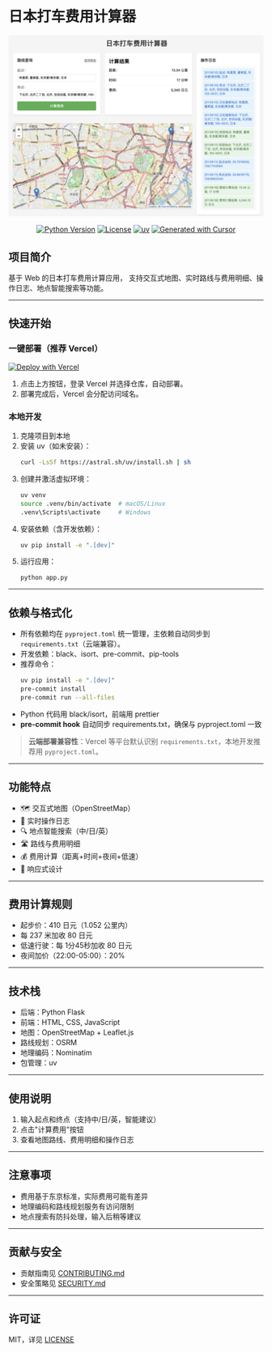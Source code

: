 # 日本打车费用计算器

<div align="center">

![应用界面截图](static/images/screenshot1.png)

[![Python Version](https://img.shields.io/badge/python-3.x-blue.svg)](https://www.python.org/downloads/)
[![License](https://img.shields.io/badge/license-MIT-green.svg)](LICENSE)
[![uv](https://img.shields.io/badge/package%20manager-uv-blue)](https://github.com/astral-sh/uv)
[![Generated with Cursor](https://img.shields.io/badge/generated%20with-Cursor-blue)](https://cursor.sh)

</div>

## 项目简介

基于 Web 的日本打车费用计算应用， 支持交互式地图、实时路线与费用明细、操作日志、地点智能搜索等功能。

---

## 快速开始

### 一键部署（推荐 Vercel）

[![Deploy with Vercel](https://vercel.com/button)](https://vercel.com/new/clone)

1. 点击上方按钮，登录 Vercel 并选择仓库，自动部署。
2. 部署完成后，Vercel 会分配访问域名。

### 本地开发

1. 克隆项目到本地
2. 安装 uv（如未安装）：
   ```bash
   curl -LsSf https://astral.sh/uv/install.sh | sh
   ```
3. 创建并激活虚拟环境：
   ```bash
   uv venv
   source .venv/bin/activate  # macOS/Linux
   .venv\Scripts\activate     # Windows
   ```
4. 安装依赖（含开发依赖）：
   ```bash
   uv pip install -e ".[dev]"
   ```
5. 运行应用：
   ```bash
   python app.py
   ```

---

## 依赖与格式化

- 所有依赖均在 `pyproject.toml` 统一管理，主依赖自动同步到 `requirements.txt`（云端兼容）。
- 开发依赖：black、isort、pre-commit、pip-tools
- 推荐命令：
  ```bash
  uv pip install -e ".[dev]"
  pre-commit install
  pre-commit run --all-files
  ```
- Python 代码用 black/isort，前端用 prettier
- **pre-commit hook** 自动同步 requirements.txt，确保与 pyproject.toml 一致

> **云端部署兼容性**：Vercel 等平台默认识别 `requirements.txt`，本地开发推荐用 `pyproject.toml`。

---

## 功能特点

- 🗺️ 交互式地图（OpenStreetMap）
- 📝 实时操作日志
- 🔍 地点智能搜索（中/日/英）
- 🛣️ 路线与费用明细
- 💰 费用计算（距离+时间+夜间+低速）
- 📱 响应式设计

---

## 费用计算规则

- 起步价：410 日元（1.052 公里内）
- 每 237 米加收 80 日元
- 低速行驶：每 1分45秒加收 80 日元
- 夜间加价（22:00-05:00）：20%

---

## 技术栈

- 后端：Python Flask
- 前端：HTML, CSS, JavaScript
- 地图：OpenStreetMap + Leaflet.js
- 路线规划：OSRM
- 地理编码：Nominatim
- 包管理：uv

---

## 使用说明

1. 输入起点和终点（支持中/日/英，智能建议）
2. 点击"计算费用"按钮
3. 查看地图路线、费用明细和操作日志

---

## 注意事项

- 费用基于东京标准，实际费用可能有差异
- 地理编码和路线规划服务有访问限制
- 地点搜索有防抖处理，输入后稍等建议

---

## 贡献与安全

- 贡献指南见 [CONTRIBUTING.md](CONTRIBUTING.md)
- 安全策略见 [SECURITY.md](SECURITY.md)

---

## 许可证

MIT，详见 [LICENSE](LICENSE)
